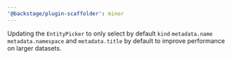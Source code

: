 ```yaml
---
'@backstage/plugin-scaffolder': minor
---
```


Updating the `EntityPicker` to only select by default `kind` `metadata.name` `metadata.namespace` and `metadata.title` by default to improve performance on larger datasets.


